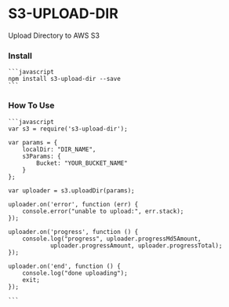 # S3-UPLOAD-DIR
Upload Directory to AWS S3

### Install

    ```javascript
    npm install s3-upload-dir --save
    ```

### How To Use

    ```javascript
    var s3 = require('s3-upload-dir');

    var params = {
        localDir: "DIR_NAME",
        s3Params: {
            Bucket: "YOUR_BUCKET_NAME"
        }
    };

    var uploader = s3.uploadDir(params);

    uploader.on('error', function (err) {
        console.error("unable to upload:", err.stack);
    });

    uploader.on('progress', function () {
        console.log("progress", uploader.progressMd5Amount,
                uploader.progressAmount, uploader.progressTotal);
    });

    uploader.on('end', function () {
        console.log("done uploading");
        exit;
    });

    ```
   